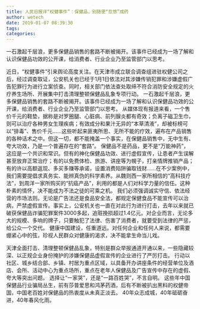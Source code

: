 ```yaml
---
title: 人民日报评“权健事件”：保健品，别随便“忽悠”成药
author: wetech
date: 2019-01-07 08:39:30
tags: 
categories: 
---
```

一石激起千层浪，更多保健品销售的套路不断被揭开。该事件已经成为一场了解和认识保健品功效的公开课，给消费者、行业企业乃至监管部门以思考。
<!-- more -->
近日，“权健事件”引来舆论高度关注。在天津市成立联合调查组进驻权健公司之后，经过调查取证，公安机关也已经于1月1日依法对其涉嫌传销犯罪和涉嫌虚假广告犯罪行为进行立案侦查。同时，相关部门依法查处取缔不符合消防安全规定的火疗养生场所、开展集中打击清理整顿保健品乱象专项行动。
一石激起千层浪，更多保健品销售的套路不断被揭开。该事件已经成为一场了解和认识保健品功效的公开课，给消费者、行业企业乃至监管部门以思考。
从媒体现有报道来看，一个售价千元的鞋垫，据称是对罗圈腿、心脏病、前列腺炎都有奇效；负离子磁卫生巾，则可以治疗各种男女生理疾病；有效成分和果汁无异的“本草清液”，却被标榜可以“排毒”、售价千元……这些听起来匪夷所思、无所不能的疗效，遍布在产品销售的各种话术之中。但这一切，都不能掩盖一个事实，在保健品销售中，无中生有、夸大功效，乃是一个普遍存在的“套路”。
保健品不是药品，更不是“万能神药”，这应是一个共识和常识。但有的神化保健品功效、进行虚假宣传，让患者产生误解甚至放弃正常治疗；有的以免费体检、旅游、讲座等为幌子，打亲情牌推销产品；有的许以高额返现、多买多赚等承诺，设置消费陷阱骗取钱财……在不少案例中，
我们需要提倡求真务实、能辨真伪的科学素养。从魏则西一家所相信的“高科技疗法”，到周洋一家所购买的“抗癌产品”，利用的都是人们对科学力量的信任。这种朴素的情怀，决不能成为不法之徒的可乘之机。
我们必须强调诚实守信、依法经营的市场法则。无论是广告法还是食品安全法，都规定保健食品不能宣传可以治病，严禁虚假宣传。事实上，公安机关也一直在对此行为进行打击，去年以来就已破获保健品诈骗犯罪案件3000多起，追赃挽损超过1.4亿元。对企业而言，无论多大的规模、多响的牌子，只要触犯了法律、伤害了消费者，就要受到法律的严惩，给公众一个交代。
健康中国建设，任重道远。对任何企业和任何人来说，都需要绷紧心中的弦，珍视人民群众对健康的渴求，决不能拿生命当儿戏。
 
 
天津全面打击、清理整顿保健品乱象，特别是群众举报通道开通以来，一些隐藏较深、以正规企业身份掩护的涉嫌保健品虚假宣传的企业进行了严厉打击。
行动以社区、城乡结合部、乡镇、村居为重点区域，以具备开办讲座条件的经营单位及酒店、会所、活动中心为重点场所，重点在老年人保健品及广告宣传中存在的虚假、夸大等突出问题。
选择让“一家哭”，还是“一路百姓哭”，不言自明。
这些年中国保健品行业骗局丛生，前有莎普爱思和鸿茅药酒，后有不断被扒出黑料的权健帝国，中国老百姓对保健品的热衷度从未真正淡去。
40年众志成城，40年砥砺奋进，40年春风化雨。
